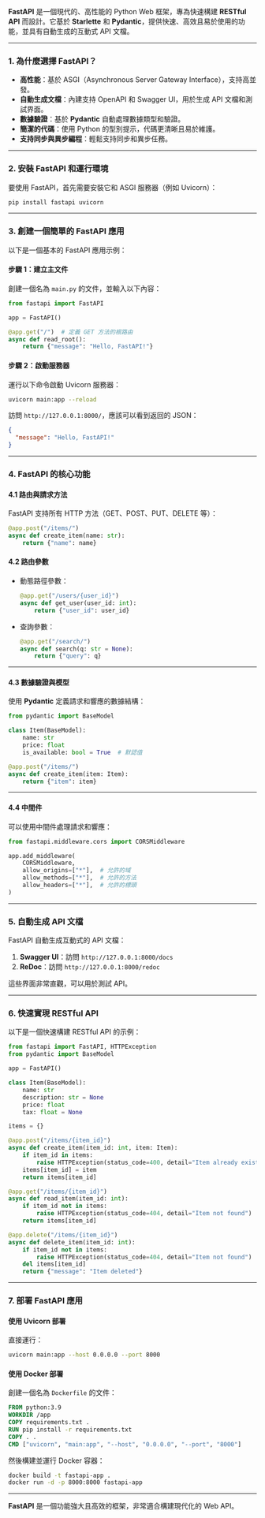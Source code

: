 **FastAPI** 是一個現代的、高性能的 Python Web 框架，專為快速構建 **RESTful API** 而設計。它基於 **Starlette** 和 **Pydantic**，提供快速、高效且易於使用的功能，並具有自動生成的互動式 API 文檔。

---

### **1. 為什麼選擇 FastAPI？**
- **高性能**：基於 ASGI（Asynchronous Server Gateway Interface），支持高並發。
- **自動生成文檔**：內建支持 OpenAPI 和 Swagger UI，用於生成 API 文檔和測試界面。
- **數據驗證**：基於 **Pydantic** 自動處理數據類型和驗證。
- **簡潔的代碼**：使用 Python 的型別提示，代碼更清晰且易於維護。
- **支持同步與異步編程**：輕鬆支持同步和異步任務。

---

### **2. 安裝 FastAPI 和運行環境**
要使用 FastAPI，首先需要安裝它和 ASGI 服務器（例如 Uvicorn）：
```bash
pip install fastapi uvicorn
```

---

### **3. 創建一個簡單的 FastAPI 應用**
以下是一個基本的 FastAPI 應用示例：

#### **步驟 1：建立主文件**
創建一個名為 `main.py` 的文件，並輸入以下內容：
```python
from fastapi import FastAPI

app = FastAPI()

@app.get("/")  # 定義 GET 方法的根路由
async def read_root():
    return {"message": "Hello, FastAPI!"}
```

#### **步驟 2：啟動服務器**
運行以下命令啟動 Uvicorn 服務器：
```bash
uvicorn main:app --reload
```

訪問 `http://127.0.0.1:8000/`，應該可以看到返回的 JSON：
```json
{
  "message": "Hello, FastAPI!"
}
```

---

### **4. FastAPI 的核心功能**
#### **4.1 路由與請求方法**
FastAPI 支持所有 HTTP 方法（GET、POST、PUT、DELETE 等）：
```python
@app.post("/items/")
async def create_item(name: str):
    return {"name": name}
```

#### **4.2 路由參數**
- 動態路徑參數：
  ```python
  @app.get("/users/{user_id}")
  async def get_user(user_id: int):
      return {"user_id": user_id}
  ```
- 查詢參數：
  ```python
  @app.get("/search/")
  async def search(q: str = None):
      return {"query": q}
  ```

---

#### **4.3 數據驗證與模型**
使用 **Pydantic** 定義請求和響應的數據結構：
```python
from pydantic import BaseModel

class Item(BaseModel):
    name: str
    price: float
    is_available: bool = True  # 默認值

@app.post("/items/")
async def create_item(item: Item):
    return {"item": item}
```

---

#### **4.4 中間件**
可以使用中間件處理請求和響應：
```python
from fastapi.middleware.cors import CORSMiddleware

app.add_middleware(
    CORSMiddleware,
    allow_origins=["*"],  # 允許的域
    allow_methods=["*"],  # 允許的方法
    allow_headers=["*"],  # 允許的標頭
)
```

---

### **5. 自動生成 API 文檔**
FastAPI 自動生成互動式的 API 文檔：
1. **Swagger UI**：訪問 `http://127.0.0.1:8000/docs`
2. **ReDoc**：訪問 `http://127.0.0.1:8000/redoc`

這些界面非常直觀，可以用於測試 API。

---

### **6. 快速實現 RESTful API**
以下是一個快速構建 RESTful API 的示例：

```python
from fastapi import FastAPI, HTTPException
from pydantic import BaseModel

app = FastAPI()

class Item(BaseModel):
    name: str
    description: str = None
    price: float
    tax: float = None

items = {}

@app.post("/items/{item_id}")
async def create_item(item_id: int, item: Item):
    if item_id in items:
        raise HTTPException(status_code=400, detail="Item already exists")
    items[item_id] = item
    return items[item_id]

@app.get("/items/{item_id}")
async def read_item(item_id: int):
    if item_id not in items:
        raise HTTPException(status_code=404, detail="Item not found")
    return items[item_id]

@app.delete("/items/{item_id}")
async def delete_item(item_id: int):
    if item_id not in items:
        raise HTTPException(status_code=404, detail="Item not found")
    del items[item_id]
    return {"message": "Item deleted"}
```

---

### **7. 部署 FastAPI 應用**
#### **使用 Uvicorn 部署**
直接運行：
```bash
uvicorn main:app --host 0.0.0.0 --port 8000
```

#### **使用 Docker 部署**
創建一個名為 `Dockerfile` 的文件：
```dockerfile
FROM python:3.9
WORKDIR /app
COPY requirements.txt .
RUN pip install -r requirements.txt
COPY . .
CMD ["uvicorn", "main:app", "--host", "0.0.0.0", "--port", "8000"]
```

然後構建並運行 Docker 容器：
```bash
docker build -t fastapi-app .
docker run -d -p 8000:8000 fastapi-app
```

---

**FastAPI** 是一個功能強大且高效的框架，非常適合構建現代化的 Web API。
